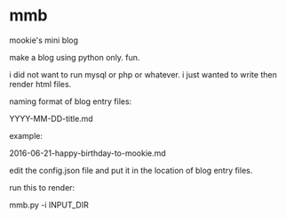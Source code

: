 # mmb
mookie's mini blog

make a blog using python only. fun.

i did not want to run mysql or php or whatever. i just wanted to write then render html files.

naming format of blog entry files:

YYYY-MM-DD-title.md

example:

2016-06-21-happy-birthday-to-mookie.md

edit the config.json file and put it in the location of blog entry files.

run this to render:

mmb.py -i INPUT_DIR
